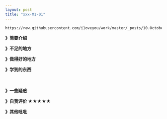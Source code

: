 ```yaml
---
layout: post
title: "xxx-M1-01"
---
```




```
https://raw.githubusercontent.com/i1oveyou/work/master/_posts/10.October/img/
```



**》简要介绍**



**》不足的地方**



**》做得好的地方**



**》学到的东西**

　　

**》一些疑惑**



**》自我评价 ★★★★★**



**》其他吡吡**
